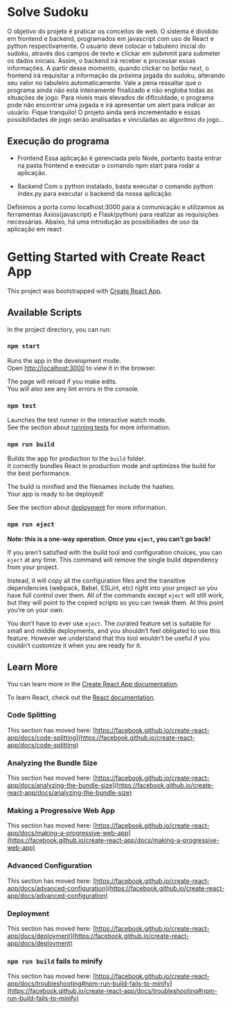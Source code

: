 # Solve Sudoku

O objetivo do projeto é praticar os conceitos de web. O sistema é dividido em frontend e backend, programados em javascript com uso de React e python respectivamente.
O usuário deve colocar o tabuleiro inicial do sudoku, através dos campos de texto e clickar em submmit para submeter os dados iniciais. Assim, o backend irá receber e processar essas informações. A partir desse momento, quando clickar no botão next, o frontend irá requisitar a informação da próxima jogada do sudoku, alterando seu valor no tabuleiro automaticamente. Vale a pena ressaltar que o programa ainda não está inteiramente finalizado e não engloba todas as situações de jogo. Para niveis mais elevados de dificuldade, o programa pode não encontrar uma jogada e irá apresentar um alert para indicar ao usuário. Fique tranquilo! O projeto ainda será incrementado e essas possibilidades de jogo serão analisadas e vinculadas ao algoritmo do jogo...

## Execução do programa
- Frontend
Essa aplicação é gerenciada pelo Node, portanto basta entrar na pasta frontend e executar o comando npm start para rodar a aplicação.

- Backend
Com o python instalado, basta executar o comando python index.py para executar o backend da nossa aplicação

Definimos a porta como localhost:3000 para a comunicação e utilizamos as ferramentas Axios(javascript) e Flask(python) para realizar as requisições necessárias.
Abaixo, há uma introdução as possibiliades de uso da aplicação em react

# Getting Started with Create React App

This project was bootstrapped with [Create React App](https://github.com/facebook/create-react-app).

## Available Scripts

In the project directory, you can run:

### `npm start`

Runs the app in the development mode.\
Open [http://localhost:3000](http://localhost:3000) to view it in the browser.

The page will reload if you make edits.\
You will also see any lint errors in the console.

### `npm test`

Launches the test runner in the interactive watch mode.\
See the section about [running tests](https://facebook.github.io/create-react-app/docs/running-tests) for more information.

### `npm run build`

Builds the app for production to the `build` folder.\
It correctly bundles React in production mode and optimizes the build for the best performance.

The build is minified and the filenames include the hashes.\
Your app is ready to be deployed!

See the section about [deployment](https://facebook.github.io/create-react-app/docs/deployment) for more information.

### `npm run eject`

**Note: this is a one-way operation. Once you `eject`, you can’t go back!**

If you aren’t satisfied with the build tool and configuration choices, you can `eject` at any time. This command will remove the single build dependency from your project.

Instead, it will copy all the configuration files and the transitive dependencies (webpack, Babel, ESLint, etc) right into your project so you have full control over them. All of the commands except `eject` will still work, but they will point to the copied scripts so you can tweak them. At this point you’re on your own.

You don’t have to ever use `eject`. The curated feature set is suitable for small and middle deployments, and you shouldn’t feel obligated to use this feature. However we understand that this tool wouldn’t be useful if you couldn’t customize it when you are ready for it.

## Learn More

You can learn more in the [Create React App documentation](https://facebook.github.io/create-react-app/docs/getting-started).

To learn React, check out the [React documentation](https://reactjs.org/).

### Code Splitting

This section has moved here: [https://facebook.github.io/create-react-app/docs/code-splitting](https://facebook.github.io/create-react-app/docs/code-splitting)

### Analyzing the Bundle Size

This section has moved here: [https://facebook.github.io/create-react-app/docs/analyzing-the-bundle-size](https://facebook.github.io/create-react-app/docs/analyzing-the-bundle-size)

### Making a Progressive Web App

This section has moved here: [https://facebook.github.io/create-react-app/docs/making-a-progressive-web-app](https://facebook.github.io/create-react-app/docs/making-a-progressive-web-app)

### Advanced Configuration

This section has moved here: [https://facebook.github.io/create-react-app/docs/advanced-configuration](https://facebook.github.io/create-react-app/docs/advanced-configuration)

### Deployment

This section has moved here: [https://facebook.github.io/create-react-app/docs/deployment](https://facebook.github.io/create-react-app/docs/deployment)

### `npm run build` fails to minify

This section has moved here: [https://facebook.github.io/create-react-app/docs/troubleshooting#npm-run-build-fails-to-minify](https://facebook.github.io/create-react-app/docs/troubleshooting#npm-run-build-fails-to-minify)
